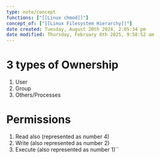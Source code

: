 ```yaml
---
type: note/concept
functions: ["[[Linux chmod]]"]
concept_of: ["[[Linux Filesystem Hierarchy]]"]
date created: Tuesday, August 20th 2024, 2:05:34 pm
date modified: Thursday, February 6th 2025, 9:58:52 am
---
```

# 3 types of Ownership
1. User
2. Group
3. Others/Processes

# Permissions
1. Read also (represented as number 4)
2. Write (also represented as number 2)
3. Execute (also represented as number 1)``